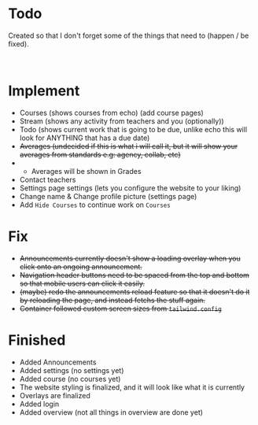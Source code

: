 # Todo
Created so that I don't forget some of the things that need to (happen / be fixed).

<br>

# Implement
- Courses (shows courses from echo) (add course pages)
- Stream (shows any activity from teachers and you (optionally))
- Todo (shows current work that is going to be due, unlike echo this will look for ANYTHING that has a due date)
- ~~Averages (undecided if this is what i will call it, but it will show your averages from standards e.g: agency, collab, etc)~~
- * Averages will be shown in Grades
- Contact teachers 
- Settings page settings (lets you configure the website to your liking)
- Change name & Change profile picture (settings page)
- Add `Hide Courses` to continue work on `Courses`


# Fix
- ~~Announcements currently doesn't show a loading overlay when you click onto an ongoing announcement.~~
- ~~Navigation header buttons need to be spaced from the top and bottom so that mobile users can click it easily.~~
- ~~(maybe) redo the announcements reload feature so that it doesn't do it by reloading the page, and instead fetchs the stuff again.~~
- ~~Container followed custom screen sizes from `tailwind.config`~~

# Finished
- Added Announcements
- Added settings (no settings yet)
- Added course (no courses yet)
- The website styling is finalized, and it will look like what it is currently
- Overlays are finalized
- Added login
- Added overview (not all things in overview are done yet)